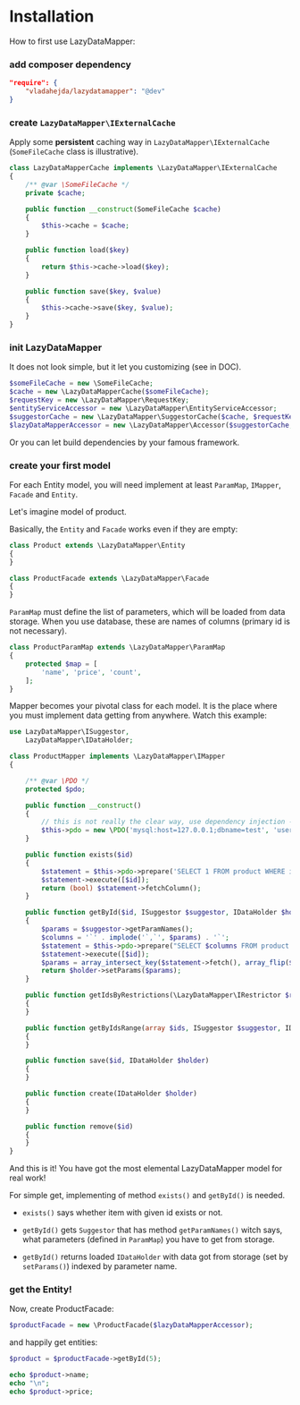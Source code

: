 Installation
===

How to first use LazyDataMapper:

### add composer dependency

```json
"require": {
    "vladahejda/lazydatamapper": "@dev"
}
```

### create `LazyDataMapper\IExternalCache`

Apply some **persistent** caching way in `LazyDataMapper\IExternalCache` (`SomeFileCache` class is illustrative).

```php
class LazyDataMapperCache implements \LazyDataMapper\IExternalCache
{
	/** @var \SomeFileCache */
	private $cache;

	public function __construct(SomeFileCache $cache)
	{
		$this->cache = $cache;
	}

	public function load($key)
	{
		return $this->cache->load($key);
	}

	public function save($key, $value)
	{
		$this->cache->save($key, $value);
	}
}
```

### init LazyDataMapper

It does not look simple, but it let you customizing (see in DOC).

```php
$someFileCache = new \SomeFileCache;
$cache = new \LazyDataMapperCache($someFileCache);
$requestKey = new \LazyDataMapper\RequestKey;
$entityServiceAccessor = new \LazyDataMapper\EntityServiceAccessor;
$suggestorCache = new \LazyDataMapper\SuggestorCache($cache, $requestKey, $entityServiceAccessor);
$lazyDataMapperAccessor = new \LazyDataMapper\Accessor($suggestorCache, $entityServiceAccessor);
```

Or you can let build dependencies by your famous framework.

### create your first model

For each Entity model, you will need implement at least `ParamMap`, `IMapper`, `Facade` and `Entity`.

Let's imagine model of product.

Basically, the `Entity` and `Facade` works even if they are empty:

```php
class Product extends \LazyDataMapper\Entity
{
}

class ProductFacade extends \LazyDataMapper\Facade
{
}
```

`ParamMap` must define the list of parameters, which will be loaded from data storage.
When you use database, these are names of columns (primary id is not necessary).

```php
class ProductParamMap extends \LazyDataMapper\ParamMap
{
	protected $map = [
		'name', 'price', 'count',
	];
}
```

Mapper becomes your pivotal class for each model. It is the place where you must implement data getting from anywhere.
Watch this example:

```php
use LazyDataMapper\ISuggestor,
	LazyDataMapper\IDataHolder;

class ProductMapper implements \LazyDataMapper\IMapper
{

	/** @var \PDO */
	protected $pdo;

	public function __construct()
	{
		// this is not really the clear way, use dependency injection - see EntityServiceAccessor customizing DOC
		$this->pdo = new \PDO('mysql:host=127.0.0.1;dbname=test', 'user', 'pass');
	}

	public function exists($id)
	{
		$statement = $this->pdo->prepare('SELECT 1 FROM product WHERE id = ?');
		$statement->execute([$id]);
		return (bool) $statement->fetchColumn();
	}

	public function getById($id, ISuggestor $suggestor, IDataHolder $holder = NULL)
	{
		$params = $suggestor->getParamNames();
		$columns = '`' . implode('`,`', $params) . '`';
		$statement = $this->pdo->prepare("SELECT $columns FROM product WHERE id = ?");
		$statement->execute([$id]);
		$params = array_intersect_key($statement->fetch(), array_flip($params));
		return $holder->setParams($params);
	}

	public function getIdsByRestrictions(\LazyDataMapper\IRestrictor $restrictor)
	{
	}

	public function getByIdsRange(array $ids, ISuggestor $suggestor, IDataHolder $holder = NULL)
	{
	}

	public function save($id, IDataHolder $holder)
	{
	}

	public function create(IDataHolder $holder)
	{
	}

	public function remove($id)
	{
	}
}
```

And this is it! You have got the most elemental LazyDataMapper model for real work!

For simple get, implementing of method `exists()` and `getById()` is needed.

- `exists()` says whether item with given id exists or not.

- `getById()` gets `Suggestor` that has method `getParamNames()` witch says,
what parameters (defined in `ParamMap`) you have to get from storage.

- `getById()` returns loaded `IDataHolder` with data got from storage (set by `setParams()`) indexed by parameter name.

### get the Entity!

Now, create ProductFacade:

```php
$productFacade = new \ProductFacade($lazyDataMapperAccessor);
```

and happily get entities:

```php
$product = $productFacade->getById(5);

echo $product->name;
echo "\n";
echo $product->price;
```
